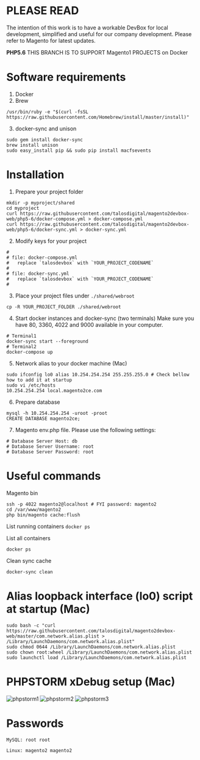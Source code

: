 # PLEASE READ

The intention of this work is to have a workable DevBox for local development, simplified and useful for our company development.
Please refer to Magento for latest updates.

**PHP5.6** THIS BRANCH IS TO SUPPORT Magento1 PROJECTS on Docker

# Software requirements
1. Docker
2. Brew
```
/usr/bin/ruby -e "$(curl -fsSL https://raw.githubusercontent.com/Homebrew/install/master/install)"
```
3. docker-sync and unison
```
sudo gem install docker-sync
brew install unison
sudo easy_install pip && sudo pip install macfsevents
```

# Installation

1. Prepare your project folder
```
mkdir -p myproject/shared
cd myproject
curl https://raw.githubusercontent.com/talosdigital/magento2devbox-web/php5-6/docker-compose.yml > docker-compose.yml 
curl https://raw.githubusercontent.com/talosdigital/magento2devbox-web/php5-6/docker-sync.yml > docker-sync.yml 
```

2. Modify keys for your project
```
#
# file: docker-compose.yml
#   replace `talosdevbox` with `YOUR_PROJECT_CODENAME`
#
# file: docker-sync.yml
#   replace `talosdevbox` with `YOUR_PROJECT_CODENAME`
#
```

3. Place your project files under `./shared/webroot`
```
cp -R YOUR_PROJECT_FOLDER ./shared/webroot
```

4. Start docker instances and docker-sync (two terminals)
Make sure you have 80, 3360, 4022 and 9000 available in your computer.
```
# Terminal1
docker-sync start --foreground
# Terminal2 
docker-compose up
```

5. Network alias to your docker machine (Mac)
```
sudo ifconfig lo0 alias 10.254.254.254 255.255.255.0 # Check bellow how to add it at startup
sudo vi /etc/hosts
10.254.254.254 local.magento2ce.com
```

6. Prepare database
```
mysql -h 10.254.254.254 -uroot -proot
CREATE DATABASE magento2ce;
```

7. Magento env.php file. Please use the following settings:
```
# Database Server Host: db
# Database Server Username: root
# Database Server Password: root
```

# Useful commands

Magento bin

```
ssh -p 4022 magento2@localhost # FYI password: magento2
cd /var/www/magento2
php bin/magento cache:flush
```

List running containers
```docker ps```

List all containers

```docker ps```

Clean sync cache

```docker-sync clean```

# Alias loopback interface (lo0) script at startup (Mac)
```
sudo bash -c "curl https://raw.githubusercontent.com/talosdigital/magento2devbox-web/master/com.network.alias.plist > /Library/LaunchDaemons/com.network.alias.plist"
sudo chmod 0644 /Library/LaunchDaemons/com.network.alias.plist
sudo chown root:wheel /Library/LaunchDaemons/com.network.alias.plist
sudo launchctl load /Library/LaunchDaemons/com.network.alias.plist
```

# PHPSTORM xDebug setup (Mac)

![phpstorm1](https://raw.githubusercontent.com/talosdigital/magento2devbox-web/master/phpstorm1.png)
![phpstorm2](https://raw.githubusercontent.com/talosdigital/magento2devbox-web/master/phpstorm2.png)
![phpstorm3](https://raw.githubusercontent.com/talosdigital/magento2devbox-web/master/phpstorm3.png)

# Passwords
```MySQL: root root```

```Linux: magento2 magento2```
